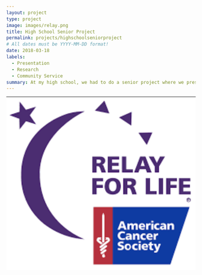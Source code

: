 ```yaml
---
layout: project
type: project
image: images/relay.png
title: High School Senior Project
permalink: projects/highschoolseniorproject
# All dates must be YYYY-MM-DD format!
date: 2018-03-18
labels:
  - Presentation
  - Research
  - Community Service
summary: At my high school, we had to do a senior project where we present a topic of our choice to graduate.
---
```


<img class="ui medium right floated rounded image" src="../images/relay.png">

